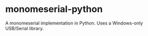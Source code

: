 monomeserial-python
===================

A monomeserial implementation in Python.  Uses a Windows-only USB/Serial library.